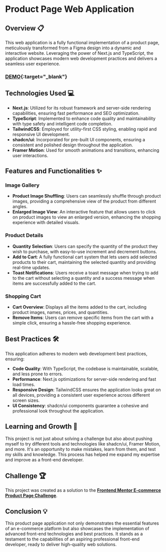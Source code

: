 # Product Page Web Application

## Overview 📋

This web application is a fully functional implementation of a product page, meticulously transformed from a Figma design into a dynamic and interactive website. Leveraging the power of Next.js and TypeScript, the application showcases modern web development practices and delivers a seamless user experience.

### **[DEMO](https://fem-ecomm-product-page.vercel.app/){:target="\_blank"}**

<!-- ### **<a href="https://fem-ecomm-product-page.vercel.app/" target="_blank">DEMO</a>** -->

## Technologies Used 💻

- **Next.js**: Utilized for its robust framework and server-side rendering capabilities, ensuring fast performance and SEO optimization.
- **TypeScript**: Implemented to enhance code quality and maintainability with type safety and intelligent code completion.
- **TailwindCSS**: Employed for utility-first CSS styling, enabling rapid and responsive UI development.
- **shadcn/ui**: Incorporated for pre-built UI components, ensuring a consistent and polished design throughout the application.
- **Framer Motion**: Used for smooth animations and transitions, enhancing user interactions.

## Features and Functionalities ✨

### Image Gallery

- **Product Image Shuffling**: Users can seamlessly shuffle through product images, providing a comprehensive view of the product from different angles.
- **Enlarged Image View**: An interactive feature that allows users to click on product images to view an enlarged version, enhancing the shopping experience with detailed visuals.

### Product Details

- **Quantity Selection**: Users can specify the quantity of the product they wish to purchase, with easy-to-use increment and decrement buttons.
- **Add to Cart**: A fully functional cart system that lets users add selected products to their cart, maintaining the selected quantity and providing real-time updates.
- **Toast Notifications**: Users receive a toast message when trying to add to the cart without selecting a quantity and a success message when items are successfully added to the cart.

### Shopping Cart

- **Cart Overview**: Displays all the items added to the cart, including product images, names, prices, and quantities.
- **Remove Items**: Users can remove specific items from the cart with a simple click, ensuring a hassle-free shopping experience.
<!-- - **Checkout**: A checkout button that guides users to complete their purchase, demonstrating a seamless end-to-end user journey. -->

## Best Practices 🛠️

This application adheres to modern web development best practices, ensuring:

- **Code Quality**: With TypeScript, the codebase is maintainable, scalable, and less prone to errors.
- **Performance**: Next.js optimizations for server-side rendering and fast load times.
- **Responsive Design**: TailwindCSS ensures the application looks great on all devices, providing a consistent user experience across different screen sizes.
- **UI Consistency**: shadcn/ui components guarantee a cohesive and professional look throughout the application.

## Learning and Growth 🌱

This project is not just about solving a challenge but also about pushing myself to try different tools and technologies like shadcn/ui, Framer Motion, and more. It's an opportunity to make mistakes, learn from them, and test my skills and knowledge. This process has helped me expand my expertise and improve as a front-end developer.

## Challenge 🏆

This project was created as a solution to the **<a href="https://www.frontendmentor.io/challenges/ecommerce-product-page-UPsZ9MJp6" target="_blank">Frontend Mentor E-commerce Product Page Challenge</a>**.

## Conclusion 💡

This product page application not only demonstrates the essential features of an e-commerce platform but also showcases the implementation of advanced front-end technologies and best practices. It stands as a testament to the capabilities of an aspiring professional front-end developer, ready to deliver high-quality web solutions.
